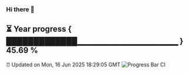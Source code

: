 ### Hi there 👋
⏳ Year progress { █████████████▁▁▁▁▁▁▁▁▁▁▁▁▁▁▁▁▁ } 45.69 %
---
⏰ Updated on Mon, 16 Jun 2025 18:29:05 GMT
![Progress Bar CI](https://github.com/liununu/liununu/workflows/Progress%20Bar%20CI/badge.svg)
